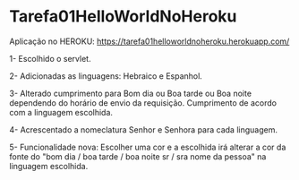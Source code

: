 # Tarefa01HelloWorldNoHeroku

Aplicação no HEROKU: https://tarefa01helloworldnoheroku.herokuapp.com/

1- Escolhido o servlet.

2- Adicionadas as linguagens: Hebraico e Espanhol.

3- Alterado cumprimento para Bom dia ou Boa tarde ou Boa noite dependendo do horário de envio da requisição. Cumprimento de acordo com a linguagem escolhida.

4- Acrescentado a nomeclatura Senhor e Senhora para cada linguagem.


5- Funcionalidade nova: Escolher uma cor e a escolhida irá alterar a cor da fonte do "bom dia / boa tarde / boa noite sr / sra nome da pessoa" na linguagem escolhida.
